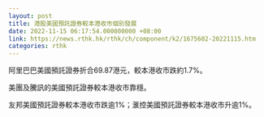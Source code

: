 ```yaml
---
layout: post
title: 港股美國預託證券較本港收市個別發展
date: 2022-11-15 06:17:54.000000000 +08:00
link: https://news.rthk.hk/rthk/ch/component/k2/1675602-20221115.htm
categories: rthk
---
```


阿里巴巴美國預託證券折合69.87港元，較本港收市跌約1.7%。

美團及騰訊的美國預託證券較本港收市靠穩。

友邦美國預託證券較本港收市跌逾1%；滙控美國預託證券較本港收市升逾1%。
